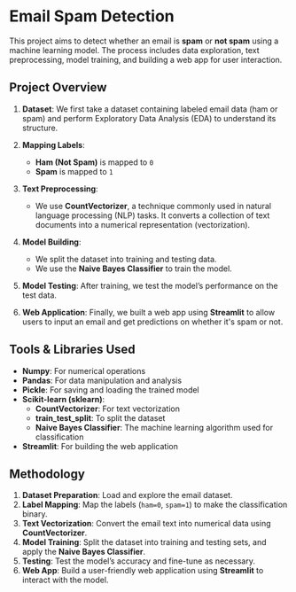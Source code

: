 # Email Spam Detection

This project aims to detect whether an email is **spam** or **not spam** using a machine learning model. The process includes data exploration, text preprocessing, model training, and building a web app for user interaction.

## Project Overview

1. **Dataset**: We first take a dataset containing labeled email data (ham or spam) and perform Exploratory Data Analysis (EDA) to understand its structure.
   
2. **Mapping Labels**: 
   - **Ham (Not Spam)** is mapped to `0`
   - **Spam** is mapped to `1`

3. **Text Preprocessing**: 
   - We use **CountVectorizer**, a technique commonly used in natural language processing (NLP) tasks. It converts a collection of text documents into a numerical representation (vectorization).

4. **Model Building**:
   - We split the dataset into training and testing data.
   - We use the **Naive Bayes Classifier** to train the model.

5. **Model Testing**: After training, we test the model’s performance on the test data.

6. **Web Application**: Finally, we built a web app using **Streamlit** to allow users to input an email and get predictions on whether it's spam or not.

## Tools & Libraries Used

- **Numpy**: For numerical operations
- **Pandas**: For data manipulation and analysis
- **Pickle**: For saving and loading the trained model
- **Scikit-learn (sklearn)**:
  - **CountVectorizer**: For text vectorization
  - **train_test_split**: To split the dataset
  - **Naive Bayes Classifier**: The machine learning algorithm used for classification
- **Streamlit**: For building the web application

## Methodology

1. **Dataset Preparation**: Load and explore the email dataset.
2. **Label Mapping**: Map the labels (`ham=0`, `spam=1`) to make the classification binary.
3. **Text Vectorization**: Convert the email text into numerical data using **CountVectorizer**.
4. **Model Training**: Split the dataset into training and testing sets, and apply the **Naive Bayes Classifier**.
5. **Testing**: Test the model’s accuracy and fine-tune as necessary.
6. **Web App**: Build a user-friendly web application using **Streamlit** to interact with the model.


